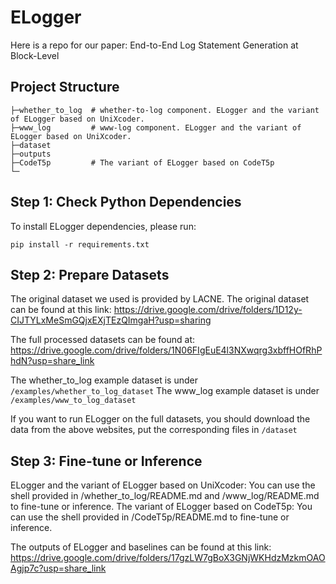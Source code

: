 # ELogger
Here is a repo for our paper: End-to-End Log Statement Generation at Block-Level


## Project Structure
```
├─whether_to_log  # whether-to-log component. ELogger and the variant of ELogger based on UniXcoder.
├─www_log         # www-log component. ELogger and the variant of ELogger based on UniXcoder.     
├─dataset    
├─outputs     
├─CodeT5p         # The variant of ELogger based on CodeT5p
└─
```

## Step 1: Check Python Dependencies
To install ELogger dependencies, please run:

```shell
pip install -r requirements.txt
```

## Step 2: Prepare Datasets

The original dataset we used is provided by LACNE. The original dataset can be found at this link: https://drive.google.com/drive/folders/1D12y-CIJTYLxMeSmGQjxEXjTEzQImgaH?usp=sharing

The full processed datasets can be found at: https://drive.google.com/drive/folders/1N06FIgEuE4l3NXwqrg3xbffHOfRhPhdN?usp=share_link

The whether_to_log example dataset is under ```/examples/whether_to_log_dataset```
The www_log example dataset is under ```/examples/www_to_log_dataset```

If you want to run ELogger on the full datasets, you should download the data from the above websites, put the corresponding files in ```/dataset``` 

## Step 3: Fine-tune or Inference
ELogger and the variant of ELogger based on UniXcoder: You can use the shell provided in /whether_to_log/README.md and /www_log/README.md to fine-tune or inference. 
The variant of ELogger based on CodeT5p: You can use the shell provided in /CodeT5p/README.md to fine-tune or inference. 

The outputs of ELogger and baselines can be  found at this link: https://drive.google.com/drive/folders/17gzLW7gBoX3GNjWKHdzMzkmOAOAgjp7c?usp=share_link
